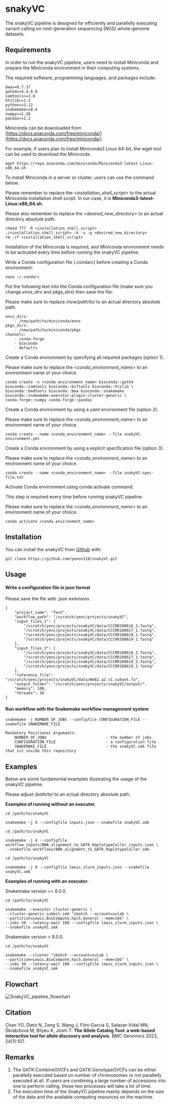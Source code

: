 # snakyVC

<!-- badges: start -->
<!-- badges: end -->

The snakyVC pipeline is designed for efficiently and parallelly executing variant calling on next-generation sequencing (NGS) whole-genome datasets.

## Requirements

In order to run the snakyVC pipeline, users need to install Miniconda and prepare the Miniconda environment in their computing systems.

The required software, programming languages, and packages include:

```
bwa>=0.7.17
gatk4>=4.4.0.0
samtools>=1.6
htslib>=1.3
python>=3.12
snakemake>=8.4
numpy>=1.26
pandas>=2.2
```

Miniconda can be downloaded from [https://docs.anaconda.com/free/miniconda/](https://docs.anaconda.com/free/miniconda/).

For example, if users plan to install Miniconda3 Linux 64-bit, the wget tool can be used to download the Miniconda.

```
wget https://repo.anaconda.com/miniconda/Miniconda3-latest-Linux-x86_64.sh
```

To install Miniconda in a server or cluster, users can use the command below.

Please remember to replace the _<installation_shell_script>_ to the actual Miniconda installation shell script. In our case, it is **Miniconda3-latest-Linux-x86_64.sh**.

Please also remember to replace the _<desired_new_directory>_ to an actual directory absolute path. 

```
chmod 777 -R <installation_shell_script>
./<installation_shell_script> -b -u -p <desired_new_directory>
rm -rf <installation_shell_script>
```

Installation of the Miniconda is required, and Miniconda environment needs to be activated every time before running the snakyVC pipeline.

Write a Conda configuration file (.condarc) before creating a Conda environment:

```
nano ~/.condarc
```

Put the following text into the Conda configuration file (make sure you change *envs_dirs* and *pkgs_dirs*) then save the file:

Please make sure to replace _/new/path/to/_ to an actual directory absolute path.

```
envs_dirs:
	- /new/path/to/miniconda/envs
pkgs_dirs:
	- /new/path/to/miniconda/pkgs
channels:
	- conda-forge
	- bioconda
	- defaults
```

Create a Conda environment by specifying all required packages (option 1).

Please make sure to replace the _<conda_environment_name>_ to an environment name of your choice.

```
conda create -n <conda_environment_name> bioconda::gatk4 bioconda::samtools bioconda::bcftools bioconda::htslib \
bioconda::bedtools bioconda::bwa bioconda::snakemake bioconda::snakemake-executor-plugin-cluster-generic \
conda-forge::numpy conda-forge::pandas
```

Create a Conda environment by using a yaml environment file (option 2).

Please make sure to replace the _<conda_environment_name>_ to an environment name of your choice.

```
conda create --name <conda_environment_name> --file snakyVC-environment.yml
```

Create a Conda environment by using a explicit specification file (option 3).

Please make sure to replace the _<conda_environment_name>_ to an environment name of your choice.

```
conda create --name <conda_environment_name> --file snakyVC-spec-file.txt
```

Activate Conda environment using conda activate command. 

This step is required every time before running snakyVC pipeline.

Please make sure to replace the _<conda_environment_name>_ to an environment name of your choice.

```
conda activate <conda_environment_name>
```

## Installation

You can install the snakyVC from [Github](https://github.com/yenon118/snakyVC.git) with:

```
git clone https://github.com/yenon118/snakyVC.git
```

## Usage

#### Write a configuration file in json format

Please save the file with .json extension.

```
{
	"project_name": "Test",
	"workflow_path": "/scratch/yenc/projects/snakyVC",
	"input_files_1": [
		"/scratch/yenc/projects/snakyVC/data/CCCRR108616_1.fastq",
		"/scratch/yenc/projects/snakyVC/data/CCCRR108617_1.fastq",
		"/scratch/yenc/projects/snakyVC/data/CCCRR108618_1.fastq",
		"/scratch/yenc/projects/snakyVC/data/CCCRR108619_1.fastq"
	],
	"input_files_2": [
		"/scratch/yenc/projects/snakyVC/data/CCCRR108616_2.fastq",
		"/scratch/yenc/projects/snakyVC/data/CCCRR108617_2.fastq",
		"/scratch/yenc/projects/snakyVC/data/CCCRR108618_2.fastq",
		"/scratch/yenc/projects/snakyVC/data/CCCRR108619_2.fastq"
	],
	"reference_file": "/scratch/yenc/projects/snakyVC/data/Wm82.a2.v1.subset.fa",
	"output_folder": "/scratch/yenc/projects/snakyVC/output/",
	"memory": 100,
	"threads": 10
}
```

#### Run workflow with the Snakemake workflow management system

```
snakemake -j NUMBER_OF_JOBS --configfile CONFIGURATION_FILE --snakefile SNAKEMAKE_FILE

Mandatory Positional Argumants:
	NUMBER_OF_JOBS                          - the number of jobs
	CONFIGURATION_FILE                      - a configuration file
	SNAKEMAKE_FILE                          - the snakyVC.smk file that sit inside this repository
```

## Examples

Below are some fundamental examples illustrating the usage of the snakyVC pipeline.

Please adjust _/path/to/_ to an actual directory absolute path.

**Examples of running without an executor.**

```
cd /path/to/snakyVC

snakemake -j 4 --configfile inputs.json --snakefile snakyVC.smk
```

```
cd /path/to/snakyVC

snakemake -j 4 --configfile workflow_inputs/BWA_alignment_to_GATK_HaplotypeCaller_inputs.json \
--snakefile workflows/BWA_alignment_to_GATK_HaplotypeCaller.smk
```

```
cd /path/to/snakyVC

snakemake -j 9 --configfile lewis_slurm_inputs.json --snakefile snakyVC.smk
```

**Examples of running with an executor.**

Snakemake version >= 8.0.0.

```
cd /path/to/snakyVC

snakemake --executor cluster-generic \
--cluster-generic-submit-cmd "sbatch --account=xulab \
--partition=Lewis,BioCompute,hpc5,General --mem=16G" \
--jobs 30 --latency-wait 180 --configfile lewis_slurm_inputs.json \
--snakefile snakyVC.smk
```

Snakemake version < 8.0.0.

```
cd /path/to/snakyVC

snakemake --cluster "sbatch --account=xulab \
--partition=Lewis,BioCompute,hpc5,General --mem=16G" \
--jobs 30 --latency-wait 180 --configfile lewis_slurm_inputs.json \
--snakefile snakyVC.smk
```

## Flowchart

![SnakyVC_pipeline_flowchart](https://user-images.githubusercontent.com/22091525/210927434-b8a63da6-d635-4c25-9fca-155513ac1aab.png)

## Citation

Chan YO, Dietz N, Zeng S, Wang J, Flint-Garcia S, Salazar-Vidal MN, Škrabišová M, Bilyeu K, Joshi T: **The Allele Catalog Tool: a web-based interactive tool for allele discovery and analysis.** BMC Genomics 2023, 24(1):107.

## Remarks

1. The GATK:CombineGVCFs and GATK:GenotypeGVCFs can be either parallelly executed based on number of chromosomes or not parallelly executed at all. If users are combining a large number of accessions into one to perform calling, these two processes will take a lot of time.
2. The execution time of the SnakyVC pipeline mainly depends on the size of the data and the available computing resources on the machine.
